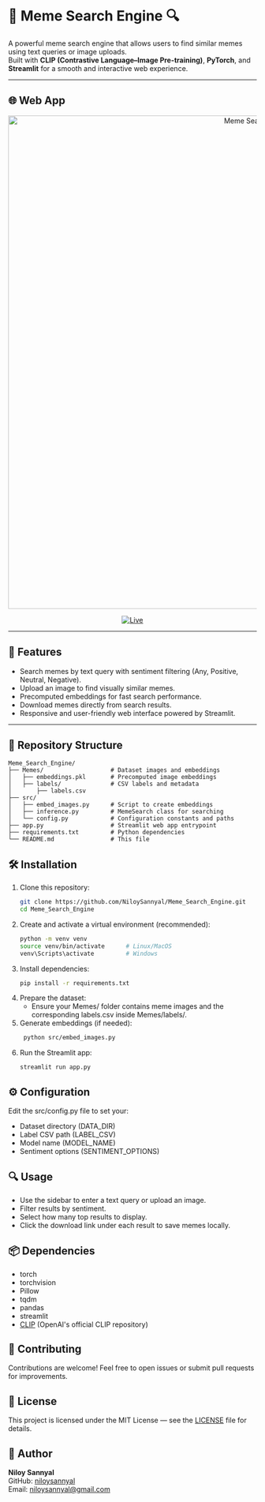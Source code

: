 # 🎯 Meme Search Engine 🔍

A powerful meme search engine that allows users to find similar memes using text queries or image uploads.  
Built with **CLIP (Contrastive Language–Image Pre-training)**, **PyTorch**, and **Streamlit** for a smooth and interactive web experience.


---


## 🌐 Web App

<p align="center">
  <img src="https://github.com/user-attachments/assets/1eafc01a-0704-4530-8ef8-8881f223f81c" alt="Meme Search Engine" width="1000" />
</p>

<p align="center">
  <a href="https://memesearchengine.streamlit.app/">
    <img src="https://img.shields.io/badge/LIVE-VISIT%20NOW-blue?style=for-the-badge&logo=streamlit" alt="Live">
  </a>
</p>


---

## 🚀 Features

- Search memes by text query with sentiment filtering (Any, Positive, Neutral, Negative).
- Upload an image to find visually similar memes.
- Precomputed embeddings for fast search performance.
- Download memes directly from search results.
- Responsive and user-friendly web interface powered by Streamlit.

---

## 📁 Repository Structure
```
Meme_Search_Engine/
├── Memes/                   # Dataset images and embeddings
│   ├── embeddings.pkl       # Precomputed image embeddings
│   ├── labels/              # CSV labels and metadata
│       ├── labels.csv
├── src/
│   ├── embed_images.py      # Script to create embeddings
│   ├── inference.py         # MemeSearch class for searching
│   └── config.py            # Configuration constants and paths
├── app.py                   # Streamlit web app entrypoint
├── requirements.txt         # Python dependencies
└── README.md                # This file
```


## 🛠️ Installation

1. Clone this repository:
   ```bash
   git clone https://github.com/NiloySannyal/Meme_Search_Engine.git
   cd Meme_Search_Engine
2. Create and activate a virtual environment (recommended):
   ```bash
   python -m venv venv
   source venv/bin/activate      # Linux/MacOS
   venv\Scripts\activate         # Windows
3. Install dependencies:
   ```bash
   pip install -r requirements.txt
4. Prepare the dataset:
   - Ensure your Memes/ folder contains meme images and the corresponding labels.csv inside Memes/labels/.
5. Generate embeddings (if needed):
   ```bash
    python src/embed_images.py
6. Run the Streamlit app:
   ```bash
   streamlit run app.py
   ```

## ⚙️ Configuration
  Edit the src/config.py file to set your:
- Dataset directory (DATA_DIR)
- Label CSV path (LABEL_CSV)
- Model name (MODEL_NAME)
- Sentiment options (SENTIMENT_OPTIONS)


## 🔍 Usage
- Use the sidebar to enter a text query or upload an image.
- Filter results by sentiment.
- Select how many top results to display.
- Click the download link under each result to save memes locally.


## 📦 Dependencies
- torch
- torchvision
- Pillow
- tqdm
- pandas
- streamlit
- [CLIP](https://github.com/openai/CLIP) (OpenAI's official CLIP repository)


## 🙌 Contributing

Contributions are welcome! Feel free to open issues or submit pull requests for improvements.

## 📄 License

This project is licensed under the MIT License — see the [LICENSE](LICENSE) file for details.

## 👤 Author

**Niloy Sannyal**  
GitHub: [niloysannyal](https://github.com/niloysannyal)  
Email: [niloysannyal@gmail.com](mailto:niloysannyal@gmail.com)


  

